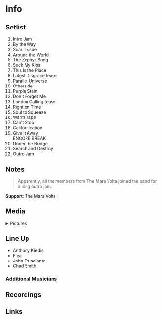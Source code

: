 # Info

## Setlist

1. Intro Jam
2. By the Way
3. Scar Tissue
4. Around the World
5. The Zephyr Song
6. Suck My Kiss
7. This Is the Place
8. Latest Disgrace tease
9. Parallel Universe
10. Otherside
11. Purple Stain
12. Don't Forget Me
13. London Calling tease
14. Right on Time
15. Soul to Squeeze
16. Warm Tape
17. Can't Stop
18. Californication
19. Give It Away
<br> ENCORE BREAK
20. Under the Bridge
21. Search and Destroy
22. Outro Jam

## Notes

> Apparently, all the members from The Mars Volta joined the band for a long outro jam.

**Support**: The Mars Volta

## Media 

<details>
  <summary>Pictures</summary>
  <!--<img alt="Setlist" title="Setlist" src="_.jpg" height="200" />-->
</details>

## Line Up

* Anthony Kiedis
* Flea
* John Frusciante
* Chad Smith

### Additional Musicians

## Recordings

## Links


